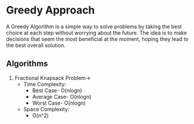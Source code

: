 # Greedy Approach

A Greedy Algorithm is a simple way to solve problems by taking the best choice at each step without worrying about the future. 
The idea is to make decisions that seem the most beneficial at the moment, hoping they lead to the best overall solution.

## Algorithms
1. Fractional Knapsack Problem->
    - Time Complexity:
        - Best Case- O(nlogn)
        - Average Case- O(nlogn)
        - Worst Case- O(nlogn)
    - Space Complexity:
    	- O(n^2)
